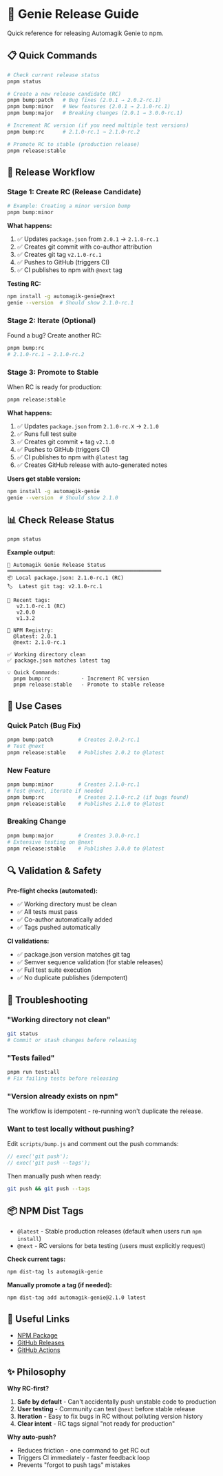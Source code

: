 # 🧞 Genie Release Guide

Quick reference for releasing Automagik Genie to npm.

## 📋 Quick Commands

```bash
# Check current release status
pnpm status

# Create a new release candidate (RC)
pnpm bump:patch   # Bug fixes (2.0.1 → 2.0.2-rc.1)
pnpm bump:minor   # New features (2.0.1 → 2.1.0-rc.1)
pnpm bump:major   # Breaking changes (2.0.1 → 3.0.0-rc.1)

# Increment RC version (if you need multiple test versions)
pnpm bump:rc      # 2.1.0-rc.1 → 2.1.0-rc.2

# Promote RC to stable (production release)
pnpm release:stable
```

## 🚀 Release Workflow

### Stage 1: Create RC (Release Candidate)

```bash
# Example: Creating a minor version bump
pnpm bump:minor
```

**What happens:**
1. ✅ Updates `package.json` from `2.0.1` → `2.1.0-rc.1`
2. ✅ Creates git commit with co-author attribution
3. ✅ Creates git tag `v2.1.0-rc.1`
4. ✅ Pushes to GitHub (triggers CI)
5. ✅ CI publishes to npm with `@next` tag

**Testing RC:**
```bash
npm install -g automagik-genie@next
genie --version  # Should show 2.1.0-rc.1
```

### Stage 2: Iterate (Optional)

Found a bug? Create another RC:

```bash
pnpm bump:rc
# 2.1.0-rc.1 → 2.1.0-rc.2
```

### Stage 3: Promote to Stable

When RC is ready for production:

```bash
pnpm release:stable
```

**What happens:**
1. ✅ Updates `package.json` from `2.1.0-rc.X` → `2.1.0`
2. ✅ Runs full test suite
3. ✅ Creates git commit + tag `v2.1.0`
4. ✅ Pushes to GitHub (triggers CI)
5. ✅ CI publishes to npm with `@latest` tag
6. ✅ Creates GitHub release with auto-generated notes

**Users get stable version:**
```bash
npm install -g automagik-genie
genie --version  # Should show 2.1.0
```

## 📊 Check Release Status

```bash
pnpm status
```

**Example output:**
```
🧞 Automagik Genie Release Status
══════════════════════════════════════════════════
📦 Local package.json: 2.1.0-rc.1 (RC)
🏷️  Latest git tag: v2.1.0-rc.1

📜 Recent tags:
   v2.1.0-rc.1 (RC)
   v2.0.0
   v1.3.2

📡 NPM Registry:
  @latest: 2.0.1
  @next: 2.1.0-rc.1

✅ Working directory clean
✅ package.json matches latest tag

💡 Quick Commands:
  pnpm bump:rc          - Increment RC version
  pnpm release:stable   - Promote to stable release
```

## 🎯 Use Cases

### Quick Patch (Bug Fix)
```bash
pnpm bump:patch        # Creates 2.0.2-rc.1
# Test @next
pnpm release:stable    # Publishes 2.0.2 to @latest
```

### New Feature
```bash
pnpm bump:minor        # Creates 2.1.0-rc.1
# Test @next, iterate if needed
pnpm bump:rc           # Creates 2.1.0-rc.2 (if bugs found)
pnpm release:stable    # Publishes 2.1.0 to @latest
```

### Breaking Change
```bash
pnpm bump:major        # Creates 3.0.0-rc.1
# Extensive testing on @next
pnpm release:stable    # Publishes 3.0.0 to @latest
```

## 🔍 Validation & Safety

**Pre-flight checks (automated):**
- ✅ Working directory must be clean
- ✅ All tests must pass
- ✅ Co-author automatically added
- ✅ Tags pushed automatically

**CI validations:**
- ✅ package.json version matches git tag
- ✅ Semver sequence validation (for stable releases)
- ✅ Full test suite execution
- ✅ No duplicate publishes (idempotent)

## 🚨 Troubleshooting

### "Working directory not clean"
```bash
git status
# Commit or stash changes before releasing
```

### "Tests failed"
```bash
pnpm run test:all
# Fix failing tests before releasing
```

### "Version already exists on npm"
The workflow is idempotent - re-running won't duplicate the release.

### Want to test locally without pushing?
Edit `scripts/bump.js` and comment out the push commands:
```javascript
// exec('git push');
// exec('git push --tags');
```

Then manually push when ready:
```bash
git push && git push --tags
```

## 📦 NPM Dist Tags

- `@latest` - Stable production releases (default when users run `npm install`)
- `@next` - RC versions for beta testing (users must explicitly request)

**Check current tags:**
```bash
npm dist-tag ls automagik-genie
```

**Manually promote a tag (if needed):**
```bash
npm dist-tag add automagik-genie@2.1.0 latest
```

## 🔗 Useful Links

- [NPM Package](https://www.npmjs.com/package/automagik-genie)
- [GitHub Releases](https://github.com/namastexlabs/automagik-genie/releases)
- [GitHub Actions](https://github.com/namastexlabs/automagik-genie/actions)

## ✨ Philosophy

**Why RC-first?**
1. **Safe by default** - Can't accidentally push unstable code to production
2. **User testing** - Community can test `@next` before stable release
3. **Iteration** - Easy to fix bugs in RC without polluting version history
4. **Clear intent** - RC tags signal "not ready for production"

**Why auto-push?**
- Reduces friction - one command to get RC out
- Triggers CI immediately - faster feedback loop
- Prevents "forgot to push tags" mistakes

